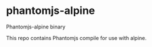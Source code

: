 # phantomjs-alpine
Phantomjs-alpine binary

This repo contains Phantomjs compile for use with alpine.
